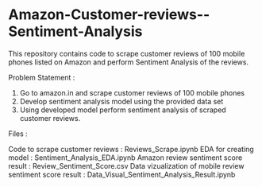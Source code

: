 # Amazon-Customer-reviews--Sentiment-Analysis
This repository contains code to scrape customer reviews of 100 mobile phones listed on Amazon and perform Sentiment Analysis of the reviews.

Problem Statement :

1. Go to amazon.in and scrape customer reviews of 100 mobile phones
2. Develop sentiment analysis model using the provided data set
3. Using developed model perform sentiment analysis of scraped customer reviews.


Files :

Code to scrape customer reviews : Reviews_Scrape.ipynb
EDA for creating model : Sentiment_Analysis_EDA.ipynb
Amazon review sentiment score result : Review_Sentiment_Score.csv
Data vizualization of mobile review sentiment score result : Data_Visual_Sentiment_Analysis_Result.ipynb

